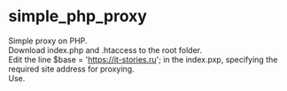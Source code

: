 # simple_php_proxy
Simple proxy on PHP.<br>
Download index.php and .htaccess to the root folder.<br>
Edit the line $base = 'https://it-stories.ru'; in the index.pxp, specifying the required site address for proxying.<br>
Use.